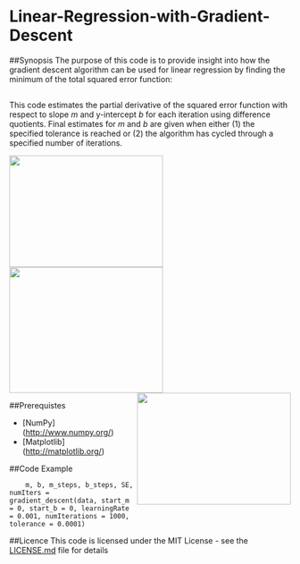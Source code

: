 # Linear-Regression-with-Gradient-Descent
##Synopsis
The purpose of this code is to provide insight into how the gradient descent algorithm can be used for linear regression by finding the minimum of the total squared error function: 
<img src="https://github.com/pickus91/Linear-Regression-with-Gradient-Descent/blob/master/figure_4.png" align="center" height="15" width="275">




This code estimates the partial derivative of the squared error function with respect to slope *m* and y-intercept *b* for each iteration using difference quotients. Final estimates for *m* and *b* are given when either (1) the specified tolerance is reached or (2) the algorithm has cycled through a specified number of iterations. 

<img src="https://github.com/pickus91/Linear-Regression-with-Gradient-Descent/blob/master/figure_1.png" align="left" height="200" width="275"> 
<img src = "https://github.com/pickus91/Linear-Regression-with-Gradient-Descent/blob/master/figure_2.png" align="center" height="225" width="275"> 
<img src = "https://github.com/pickus91/Linear-Regression-with-Gradient-Descent/blob/master/figure_3.png" align="right" height="200" width="275"> 


##Prerequistes
* [NumPy] (http://www.numpy.org/)
* [Matplotlib] (http://matplotlib.org/)

##Code Example
```
    m, b, m_steps, b_steps, SE, numIters = gradient_descent(data, start_m = 0, start_b = 0, learningRate = 0.001, numIterations = 1000, tolerance = 0.0001)

```

##Licence
This code is licensed under the MIT License - see the [LICENSE.md](LICENSE.md) file for details





